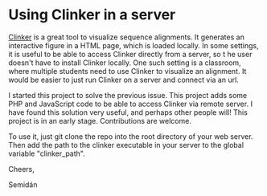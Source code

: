 # Using Clinker in a server

[Clinker](https://github.com/gamcil/clinker) is a great tool to visualize sequence alignments. It generates an interactive figure in a HTML page, which is loaded locally. In some settings, it is useful to be able to access Clinker directly from a server, so t he user doesn't have to install Clinker locally. One such setting is a classroom, where multiple students need to use Clinker to visualize an alignment. It would be easier to just run Clinker on a server and connect via an url.

I started this project to solve the previous issue. This project adds some PHP and JavaScript code to be able to access Clinker via remote server. I have found this solution very useful, and perhaps other people will! This project is in an early stage. Contributions are welcome.

To use it, just git clone the repo into the root directory of your web server. Then add the path to the clinker executable in your server to the global variable "clinker_path".

Cheers,

Semidán

